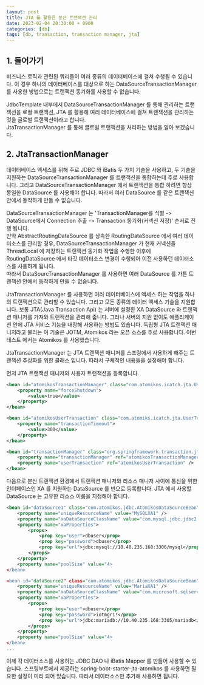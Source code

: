 ```yaml
---
layout: post
title: JTA 를 활용한 분산 트랜잭션 관리
date: 2023-02-04 20:30:00 + 0900
categories: [db]
tags: [db, transaction, transaction manager, jta]
---
```


## 1. 들어가기
비즈니스 로직과 관련된 쿼리들이 여러 종류의 데이터베이스에 걸쳐 수행될 수 있습니다. 이 경우 하나의 데이터베이스를 대상으로 하는 DataSourceTransactionManager 를 사용한 방법으로는 트랜잭션 동기화를 사용할 수 없습니다.    

JdbcTemplate 내부에서 DataSourceTransactionManager 를 통해 관리하는 트랜잭션을 로컬 트랜잭션, JTA 를 활용해 여러 데이터베이스에 걸쳐 트랜잭션을 관리하는 것을 글로벌 트랜잭션이라고 합니다.    
JtaTransactionManager 를 통해 글로벌 트랜잭션을 처리하는 방법을 알아 보겠습니다.    

## 2. JtaTransactionManager
데이터베이스 액세스를 위해 주로 JDBC 와 iBatis 두 가지 기술을 사용하고, 두 기술을 지원하는 DataSourceTransactionManager 를 트랜잭션을 통합하는데 주로 사용합니다. 그리고 DataSourceTransactionManager 에서 트랜잭션을 통합 하려면 항상 동일한 DataSource 를 사용해야 합니다. 따라서 여러 DataSource 를 같은 트랜잭션 안에서 동작하게 만들 수 없습니다.     

DataSourceTransactionManager 는 'TransactionManager를 식별 -> DataSource에서 Connection 추출 -> Transaction 동기화(커넥션 저장)' 순서로 진행 됩니다.    
만약 AbstractRoutingDataSource 를 상속한 RoutingDataSource 에서 여러 데이터소스를 관리할 경우, DataSourceTransactionManager 가 현재 커넥션을 ThreadLocal 에 저장하는 트랜잭션 동기화 작업을 수행한 이후에 RoutingDataSource 에서 타깃 데이터소스 변경이 수행되어 이전 사용하던 데이터소스를 사용하게 됩니다.     
따라서 DataSourcTransactionManager 를 사용하면 여러 DataSource 를 가튼 트랜잭션 안에서 동작하게 만들 수 없습니다.

JtaTransactionManager 를 사용하면 여러 데이터베이스에 액세스 하는 작업을 하나의 트랜잭션으로 관리할 수 있습니다. 그리고 모든 종류의 데이터 액세스 기술을 지원합니다. 보통 JTA(Java Transaction Api) 는 서버에 설정한 XA DataSource 와 트랜잭션 매니저를 가져와 트랜잭션을 관리해 줍니다. 그러나 서버의 지원 없이도 애플리케이션 안에 JTA 서비스 기능을 내장해 사용하는 방법도 있습니다. 독립형 JTA 트랜잭션 매니저라고 불리는 이 기술은 JOTM, Atomikos 라는 오픈 소스를 주로 사용합니다. 이번 테스트 에서는 Atomikos 를 사용했습니다.   

JtaTransactionManager 는 JTA 트랜잭션 매니저를 스프링에서 사용하게 해주는 트랜잭션 추상화를 위한 클래스 입니다. 따라서 구체적인 내용들을 설정해야 합니다.    

먼저 JTA 트랜잭션 매니저와 사용자 트랜잭션을 등록합니다.   

```xml
<bean id="atomikosTransactionManager" class="com.atomikos.icatch.jta.UserTransactionManager" init-method="init" destroy-method="close">
    <property name="forceShutdown">
        <value>true</value>
    </property>
</bean>

<bean id="atomikosUserTransaction" class="com.atomiks.icatch.jta.UserTransactionImp">
    <property name="transactionTimeout">
        <value>300</value>
    </property>
</bean>

<bean id="transactionManager" class="org.springframework.transaction.jta.JtaTransactionManager">
    <property name="transactionManager" ref="atomikosTransactionManager" />
    <property name="userTransaction" ref="atomikosUserTransaction" />
</bean>
```

다음으로 분산 트랜잭션 환경에서 트랜잭션 매니저와 리소스 매니저 사이에 통신을 위한 인터페이스인 XA 를 지원하는 DataSource 를 빈으로 등록합니다. JTA 에서 사용할 DataSource 는 고유한 리소스 이름을 지정해야 합니다.   

```xml
<bean id="dataSource1" class="com.atomikos.jdbc.AtomikosDataSourceBean" init-method="init" destroy-method="close">
    <property name="uniqueResourceName" value="MySQLXA1" />
    <property name="xaDataSourceClassName" value="com.mysql.jdbc.jdbc2.optional.MysqlXADataSource" />
    <property name="xaProperties">
        <props>
            <prop key="user">dbuser</prop>
            <prop key="password">dbuser</prop>
            <prop key="url">jdbc:mysql://10.40.235.168:3306/mysql</prop>
        </props>
    </property>
    <property name="poolSize" value="4>
</bean>

<bean id="dataSource2" class="com.atomikos.jdbc.AtomikosDataSourceBean" init-method="init" destroy-method="close">
    <property name="uniqueResourceName" value="MariaXA1" />
    <property name="xaDataSourceClassName" value="com.microsoft.sqlserver.jdbc.SQLServerXADataSource" />
    <property name="xaProperties">
        <props>
            <prop key="user">dbuser</prop>
            <prop key="password">iotmgr1!</prop>
            <prop key="url">jdbc:mariadb://10.40.235.168:3305/mariadb</prop>
        </props>
    </property>
    <property name="poolSize" value="4>
</bean>
...
```

이제 각 데이터소스를 사용하는 JDBC DAO 나 iBatis Mapper 를 만들어 사용할 수 있습니다.
스프링부트에서 제공하는 spring-boot-starter-jta-atomikos 를 사용하면 필요한 설정이 미리 되어 있습니다. 따라서 데이터소스만 추가해 사용하면 됩니다.   